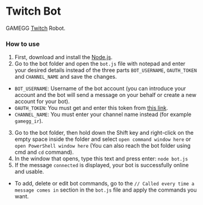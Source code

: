 # Twitch Bot
GAMEGG [Twitch](https://www.twitch.tv) Robot.

### How to use
1. First, download and install the [Node.js](https://nodejs.org/en/).
2. Go to the bot folder and open the `bot.js` file with notepad and enter your desired details instead of the three parts `BOT_USERNAME`, `OAUTH_TOKEN` and `CHANNEL_NAME` and save the changes.
- `BOT_USERNAME`: Username of the bot account (you can introduce your account and the bot will send a message on your behalf or create a new account for your bot).
- `OAUTH_TOKEN`: You must get and enter this token from [this link](https://twitchapps.com/tmi/).
- `CHANNEL_NAME`: You must enter your channel name instead (for example `gamegg_ir`).
3. Go to the bot folder, then hold down the Shift key and right-click on the empty space inside the folder and select `open command window here` or `open PowerShell window here` (You can also reach the bot folder using cmd and `cd` command).
4. In the window that opens, type this text and press enter: `node bot.js`
5. If the message `connected` is displayed, your bot is successfully online and usable.

- To add, delete or edit bot commands, go to the `// Called every time a message comes in` section in the `bot.js` file and apply the commands you want.

